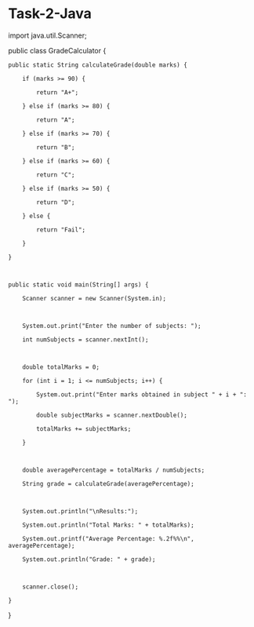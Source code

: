 # Task-2-Java
import java.util.Scanner; 

  

public class GradeCalculator { 

     

    public static String calculateGrade(double marks) { 

        if (marks >= 90) { 

            return "A+"; 

        } else if (marks >= 80) { 

            return "A"; 

        } else if (marks >= 70) { 

            return "B"; 

        } else if (marks >= 60) { 

            return "C"; 

        } else if (marks >= 50) { 

            return "D"; 

        } else { 

            return "Fail"; 

        } 

    } 

     

    public static void main(String[] args) { 

        Scanner scanner = new Scanner(System.in); 

         

        System.out.print("Enter the number of subjects: "); 

        int numSubjects = scanner.nextInt(); 

         

        double totalMarks = 0; 

        for (int i = 1; i <= numSubjects; i++) { 

            System.out.print("Enter marks obtained in subject " + i + ": "); 

            double subjectMarks = scanner.nextDouble(); 

            totalMarks += subjectMarks; 

        } 

         

        double averagePercentage = totalMarks / numSubjects; 

        String grade = calculateGrade(averagePercentage); 

         

        System.out.println("\nResults:"); 

        System.out.println("Total Marks: " + totalMarks); 

        System.out.printf("Average Percentage: %.2f%%\n", averagePercentage); 

        System.out.println("Grade: " + grade); 

         

        scanner.close(); 

    } 

} 
